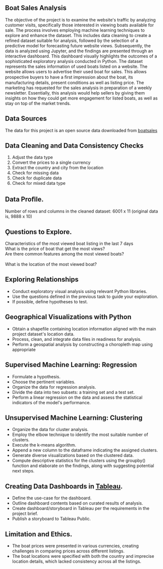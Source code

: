 ## Boat Sales Analysis
The objective of the project is to examine the website's traffic by analyzing customer visits, specifically those interested in viewing boats available for sale. The process involves employing machine learning techniques to explore and enhance the dataset. This includes data cleaning to create a refined dataset suitable for analysis, followed by the selection of a predictive model for forecasting future website views. Subsequently, the data is analyzed using Jupyter, and the findings are presented through an interactive dashboard. This dashboard visually highlights the outcomes of a sophisticated exploratory analysis conducted in Python. The dataset represents the sales information of used boats listed on a website. The website allows users to advertise their used boat for sales. This allows prospective buyers to have a ﬁrst impression about the boat, its manufacturing details, present conditions as well as listing price. The marketing has requested for the sales analysis in preparation of a weekly newsletter. Essentially, this analysis would help sellers by giving them insights on how they could get more engagement for listed boats, as well as stay on top of the market trends.  
## Data Sources  
The data for this project is an open source data downloaded from [boatsales](https://www.kaggle.com/datasets/karthikbhandary2/boat-sales/download?datasetVersionNumber=1)  

## Data Cleaning and Data Consistency Checks  
1.	Adjust the data type  
2.	Convert the prices to a single currency  
3.	Extract the country and city from the location  
4.	Check for missing data  
5.	Check for duplicate data  
6.	Check for mixed data type  

## Data Proﬁle. 
Number of rows and columns in the cleaned dataset: 6001 x 11 (original data is, 9888 x 10)  

## Ǫuestions to Explore. 
Characteristics of the most viewed boat listing in the last 7 days <br> 
What is the price of boat that get the most views?  <br>
Are there common features among the most viewed boats?<br>  
What is the location of the most viewed boat?  <br>

## Exploring Relationships  
- Conduct exploratory visual analysis using relevant Python libraries.  
- Use the questions defined in the previous task to guide your exploration.  
- If possible, define hypotheses to test.  

## Geographical Visualizations with Python  
- Obtain a shapefile containing location information aligned with the main project dataset's location data.
- Process, clean, and integrate data files in readiness for analysis.
- Perform a geospatial analysis by constructing a choropleth map using appropriate 
## Supervised Machine Learning: Regression  
- Formulate a hypothesis.
- Choose the pertinent variables.
- Organize the data for regression analysis.
- Divide the data into two subsets: a training set and a test set.
- Perform a linear regression on the data and assess the statistical indicators of the model's performance.  

## Unsupervised Machine Learning: Clustering  
- Organize the data for cluster analysis.
- Employ the elbow technique to identify the most suitable number of clusters.
- Execute the k-means algorithm.
- Append a new column to the dataframe indicating the assigned clusters.
- Generate diverse visualizations based on the clustered data.
- Compute descriptive statistics for the clusters using the groupby() function and elaborate on the findings, along with suggesting potential next steps. 


## Creating Data Dashboards in [Tableau](https://public.tableau.com/app/profile/hadeel.ghurab/viz/Boatsalesanalysis/).  
- Define the use-case for the dashboard.  
- Outline dashboard contents based on curated results of analysis.  
- Create dashboard/storyboard in Tableau per the requirements in the project brief.  
- Publish a storyboard to Tableau Public.  

## Limitation and Ethics. 
-	The boat prices were presented in various currencies, creating challenges in comparing prices across different listings. 
-   The boat locations were specified with both the country and imprecise location details, which lacked consistency across all the listings.


